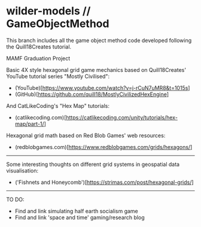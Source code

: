 # wilder-models // GameObjectMethod
This branch includes all the game object method code developed following the Quill18Creates tutorial.

MAMF Graduation Project

Basic 4X style hexagonal grid game mechanics based on Quill18Creates' YouTube tutorial series "Mostly Civilised":
* (YouTube)[https://www.youtube.com/watch?v=j-rCuN7uMR8&t=1015s]
* (GitHub)[https://github.com/quill18/MostlyCivilizedHexEngine]

And CatLikeCoding's "Hex Map" tutorials:
* (catlikecoding.com)[https://catlikecoding.com/unity/tutorials/hex-map/part-1/]

Hexagonal grid math based on Red Blob Games' web resources:
* (redblobgames.com)[https://www.redblobgames.com/grids/hexagons/]

---

Some interesting thoughts on different grid systems in geospatial data visualisation:
* ('Fishnets and Honeycomb')[https://strimas.com/post/hexagonal-grids/]

---

TO DO:
- Find and link simulating half earth socialism game
- Find and link 'space and time' gaming/research blog
